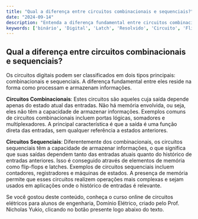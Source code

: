 ```yaml
---
title: "Qual a diferença entre circuitos combinacionais e sequenciais?"
date: "2024-09-14"
description: "Entenda a diferença fundamental entre circuitos combinacionais e sequenciais no contexto de circuitos digitais."
keywords: ['binário', 'Digital', 'Latch', 'Resolvido', 'Circuito', 'Flip-flop', 'Combinacional']
---
```


## Qual a diferença entre circuitos combinacionais e sequenciais?

Os circuitos digitais podem ser classificados em dois tipos principais: combinacionais e sequenciais. A diferença fundamental entre eles reside na forma como processam e armazenam informações.

**Circuitos Combinacionais**: Estes circuitos são aqueles cuja saída depende apenas do estado atual das entradas. Não há memória envolvida, ou seja, eles não têm a capacidade de armazenar informações. Exemplos comuns de circuitos combinacionais incluem portas lógicas, somadores e multiplexadores. A principal característica é que a saída é uma função direta das entradas, sem qualquer referência a estados anteriores.

**Circuitos Sequenciais**: Diferentemente dos combinacionais, os circuitos sequenciais têm a capacidade de armazenar informações, o que significa que suas saídas dependem tanto das entradas atuais quanto do histórico de entradas anteriores. Isso é conseguido através de elementos de memória como flip-flops e latches. Exemplos de circuitos sequenciais incluem contadores, registradores e máquinas de estados. A presença de memória permite que esses circuitos realizem operações mais complexas e sejam usados em aplicações onde o histórico de entradas é relevante.

Se você gostou deste conteúdo, conheça o curso online de circuitos elétricos para alunos de engenharia, Domínio Elétrico, criado pelo Prof. Nicholas Yukio, clicando no botão presente logo abaixo do texto.